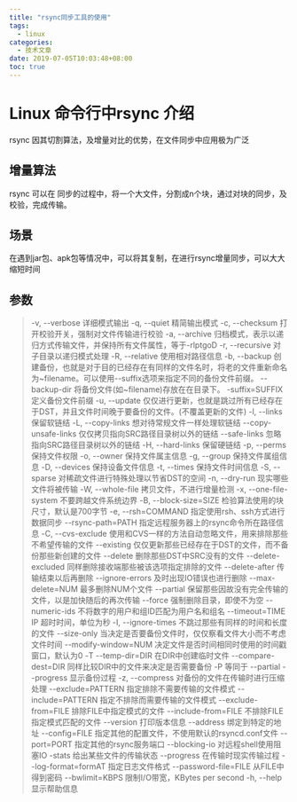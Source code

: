 ```yaml
---
title: "rsync同步工具的使用"
tags:
  - linux
categories:
  - 技术文章
date: 2019-07-05T10:03:48+08:00
toc: true
---
```


# Linux 命令行中rsync 介绍

rsync 因其切割算法，及增量对比的优势，在文件同步中应用极为广泛
<!--more-->

## 增量算法

rsync 可以在 同步的过程中，将一个大文件，分割成n个块，通过对块的同步，及校验，完成传输。
## 场景

在遇到jar包、apk包等情况中，可以将其复制，在进行rsync增量同步，可以大大缩短时间

## 参数

> -v, --verbose                  详细模式输出
> -q, --quiet                       精简输出模式
> -c, --checksum               打开校验开关，强制对文件传输进行校验
> -a, --archive                   归档模式，表示以递归方式传输文件，并保持所有文件属性，等于-rlptgoD
> -r, --recursive                 对子目录以递归模式处理
> -R, --relative                  使用相对路径信息
> -b, --backup                  创建备份，也就是对于目的已经存在有同样的文件名时，将老的文件重新命名为~filename。可以使用--suffix选项来指定不同的备份文件前缀。
> --backup-dir                  将备份文件(如~filename)存放在在目录下。
> -suffix=SUFFIX             定义备份文件前缀
> -u, --update                   仅仅进行更新，也就是跳过所有已经存在于DST，并且文件时间晚于要备份的文件。(不覆盖更新的文件)
> -l, --links                         保留软链结
> -L, --copy-links              想对待常规文件一样处理软链结
> --copy-unsafe-links        仅仅拷贝指向SRC路径目录树以外的链结
> --safe-links                     忽略指向SRC路径目录树以外的链结
> -H, --hard-links              保留硬链结
> -p, --perms                    保持文件权限
> -o, --owner                    保持文件属主信息
> -g, --group                     保持文件属组信息
> -D, --devices                 保持设备文件信息
> -t, --times                      保持文件时间信息
> -S, --sparse                   对稀疏文件进行特殊处理以节省DST的空间
> -n, --dry-run                  现实哪些文件将被传输
> -W, --whole-file             拷贝文件，不进行增量检测
> -x, --one-file-system      不要跨越文件系统边界
> -B, --block-size=SIZE   检验算法使用的块尺寸，默认是700字节
> -e, --rsh=COMMAND 指定使用rsh、ssh方式进行数据同步
> --rsync-path=PATH      指定远程服务器上的rsync命令所在路径信息
> -C, --cvs-exclude          使用和CVS一样的方法自动忽略文件，用来排除那些不希望传输的文件
> --existing                      仅仅更新那些已经存在于DST的文件，而不备份那些新创建的文件
> --delete                         删除那些DST中SRC没有的文件
> --delete-excluded          同样删除接收端那些被该选项指定排除的文件
> --delete-after                传输结束以后再删除
> --ignore-errors             及时出现IO错误也进行删除
> --max-delete=NUM     最多删除NUM个文件
> --partial                        保留那些因故没有完全传输的文件，以是加快随后的再次传输
> --force                          强制删除目录，即使不为空
> --numeric-ids                不将数字的用户和组ID匹配为用户名和组名
> --timeout=TIME IP       超时时间，单位为秒
> -I, --ignore-times          不跳过那些有同样的时间和长度的文件
> --size-only                    当决定是否要备份文件时，仅仅察看文件大小而不考虑文件时间
> --modify-window=NUM 决定文件是否时间相同时使用的时间戳窗口，默认为0
> -T --temp-dir=DIR      在DIR中创建临时文件
> --compare-dest=DIR   同样比较DIR中的文件来决定是否需要备份
> -P 等同于 --partial
> --progress                    显示备份过程
> -z, --compress             对备份的文件在传输时进行压缩处理
> --exclude=PATTERN  指定排除不需要传输的文件模式
> --include=PATTERN   指定不排除而需要传输的文件模式
> --exclude-from=FILE   排除FILE中指定模式的文件
> --include-from=FILE   不排除FILE指定模式匹配的文件
> --version                      打印版本信息
> --address                     绑定到特定的地址
> --config=FILE             指定其他的配置文件，不使用默认的rsyncd.conf文件
> --port=PORT              指定其他的rsync服务端口
> --blocking-io               对远程shell使用阻塞IO
> -stats                           给出某些文件的传输状态
> --progress                   在传输时现实传输过程
> --log-format=formAT  指定日志文件格式
> --password-file=FILE 从FILE中得到密码
> --bwlimit=KBPS         限制I/O带宽，KBytes per second
> -h, --help                    显示帮助信息
